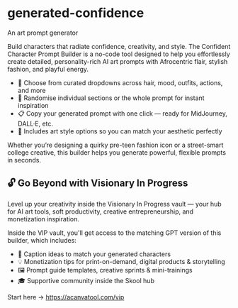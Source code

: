 # generated-confidence
An art prompt generator

Build characters that radiate confidence, creativity, and style.
The Confident Character Prompt Builder is a no-code tool designed to help you effortlessly create detailed, personality-rich AI art prompts with Afrocentric flair, stylish fashion, and playful energy.

- 🎨 Choose from curated dropdowns across hair, mood, outfits, actions, and more
- 🧠 Randomise individual sections or the whole prompt for instant inspiration
- 📋 Copy your generated prompt with one click — ready for MidJourney, DALL·E, etc.
- 💫 Includes art style options so you can match your aesthetic perfectly

Whether you’re designing a quirky pre-teen fashion icon or a street-smart college creative, this builder helps you generate powerful, flexible prompts in seconds.

## 🔓 Go Beyond with Visionary In Progress
Level up your creativity inside the Visionary In Progress vault — your hub for AI art tools, soft productivity, creative entrepreneurship, and monetization inspiration.

Inside the VIP vault, you'll get access to the matching GPT version of this builder, which includes:

- 💬 Caption ideas to match your generated characters
- 💡 Monetization tips for print-on-demand, digital products & storytelling
- 🖼️ Prompt guide templates, creative sprints & mini-trainings
- 🎓 Supportive community inside the Skool hub

Start here → https://acanvatool.com/vip
